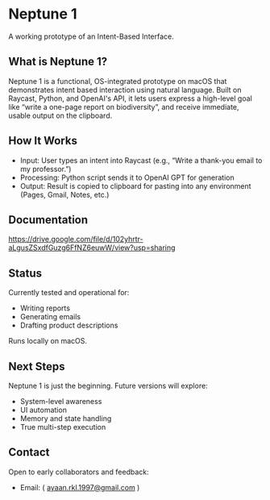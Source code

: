 # Neptune 1

A working prototype of an Intent-Based Interface.

## What is Neptune 1?

Neptune 1 is a functional, OS-integrated prototype on macOS that demonstrates intent based interaction using natural language. Built on Raycast, Python, and OpenAI's API, it lets users express a high-level goal like “write a one-page report on biodiversity”, and receive immediate, usable output on the clipboard.

##  How It Works

- Input: User types an intent into Raycast (e.g., “Write a thank-you email to my professor.”)
- Processing: Python script sends it to OpenAI GPT for generation
- Output: Result is copied to clipboard for pasting into any environment (Pages, Gmail, Notes, etc.)

##  Documentation

https://drive.google.com/file/d/102yhrtr-aLgusZSxdfGuzg6FfNZ6euwW/view?usp=sharing

##  Status

Currently tested and operational for:
- Writing reports
- Generating emails
- Drafting product descriptions

Runs locally on macOS.

## Next Steps

Neptune 1 is just the beginning. Future versions will explore:
- System-level awareness
- UI automation
- Memory and state handling
- True multi-step execution



## Contact

Open to early collaborators and feedback:
- Email: ( ayaan.rkl.1997@gmail.com )
  
